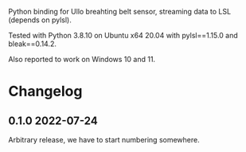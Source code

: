 
Python binding for Ullo breahting belt sensor, streaming data to LSL (depends on pylsl).

Tested with Python 3.8.10 on Ubuntu x64 20.04 with pylsl==1.15.0 and bleak==0.14.2.

Also reported to work on Windows 10 and 11.


# Changelog

## 0.1.0 2022-07-24

Arbitrary release, we have to start numbering somewhere.
